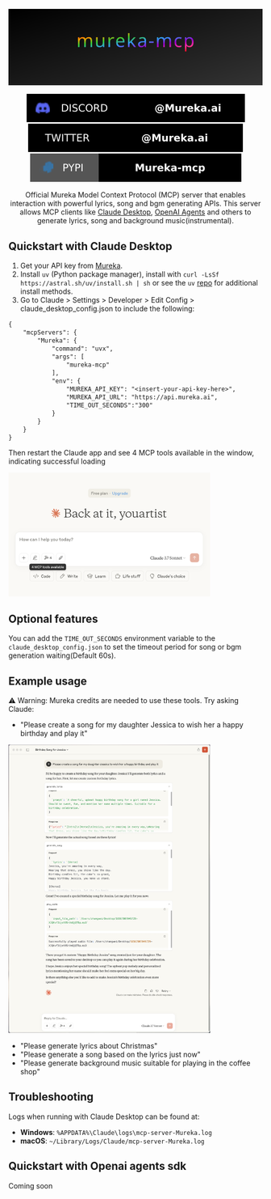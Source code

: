 

<div class="title-block" style="text-align: center;" align="center">

![export](https://raw.githubusercontent.com/SkyworkAI/Mureka-mcp/refs/heads/master/assets/mureka_mcp.svg)

[![Discord Community](https://raw.githubusercontent.com/SkyworkAI/Mureka-mcp/refs/heads/master/assets/discord_mureka.svg)](https://discord.com/invite/nwu9ANqAf5)
[![Twitter](https://raw.githubusercontent.com/SkyworkAI/Mureka-mcp/refs/heads/master/assets/x_mureka.svg)](https://x.com/Mureka_AI)
[![PyPI](https://raw.githubusercontent.com/SkyworkAI/Mureka-mcp/refs/heads/master/assets/pypi_mureka.svg)](https://pypi.org/project/mureka-mcp)

</div>
<p align="center">
  Official Mureka Model Context Protocol (MCP) server that enables interaction with powerful lyrics, song and bgm generating APIs. This server allows MCP clients like <a href="https://www.anthropic.com/claude">Claude Desktop</a>, <a href="https://github.com/openai/openai-agents-python">OpenAI Agents</a> and others to generate lyrics, song and background music(instrumental).
</p>

## Quickstart with Claude Desktop

1. Get your API key from [Mureka](https://platform.mureka.ai/apiKeys).
2. Install `uv` (Python package manager), install with `curl -LsSf https://astral.sh/uv/install.sh | sh` or see the `uv` [repo](https://github.com/astral-sh/uv) for additional install methods.
3. Go to Claude > Settings > Developer > Edit Config > claude_desktop_config.json to include the following:

```
{
    "mcpServers": {
        "Mureka": {
            "command": "uvx",
            "args": [
                "mureka-mcp"
            ],
            "env": {
                "MUREKA_API_KEY": "<insert-your-api-key-here>",
                "MUREKA_API_URL": "https://api.mureka.ai",
                "TIME_OUT_SECONDS":"300"
            }
        }
    }
}
```

Then restart the Claude app and see 4 MCP tools available in the window, indicating successful loading
<div class="title-block" style="text-align: left;">
<img src="https://raw.githubusercontent.com/SkyworkAI/Mureka-mcp/refs/heads/master/assets/img.png" width="400">
</div>

## Optional features
You can add the `TIME_OUT_SECONDS` environment variable to the `claude_desktop_config.json` to set the timeout period for song or bgm generation waiting(Default 60s).

## Example usage

⚠️ Warning: Mureka credits are needed to use these tools.
Try asking Claude:
- "Please create a song for my daughter Jessica to wish her a happy birthday and play it"
<div class="title-block" style="text-align: left;">
<img src="https://github.com/SkyworkAI/Mureka-mcp/blob/master/assets/demo.jpeg?raw=true" width="400">
</div>

- "Please generate lyrics about Christmas"
- "Please generate a song based on the lyrics just now"
- "Please generate background music suitable for playing in the coffee shop"

## Troubleshooting

Logs when running with Claude Desktop can be found at:

- **Windows**: `%APPDATA%\Claude\logs\mcp-server-Mureka.log`
- **macOS**: `~/Library/Logs/Claude/mcp-server-Mureka.log`

## Quickstart with Openai agents sdk

Coming soon